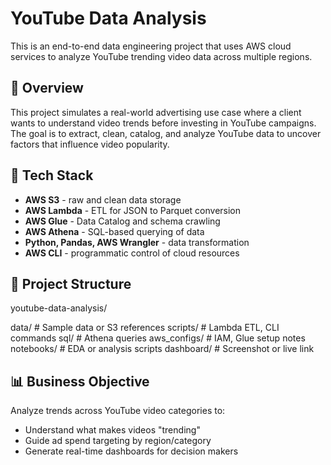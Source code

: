 # YouTube Data Analysis

This is an end-to-end data engineering project that uses AWS cloud services to analyze YouTube trending video data across multiple regions.

## 📌 Overview

This project simulates a real-world advertising use case where a client wants to understand video trends before investing in YouTube campaigns. The goal is to extract, clean, catalog, and analyze YouTube data to uncover factors that influence video popularity.

## 🧰 Tech Stack

- **AWS S3** - raw and clean data storage  
- **AWS Lambda** - ETL for JSON to Parquet conversion  
- **AWS Glue** - Data Catalog and schema crawling  
- **AWS Athena** - SQL-based querying of data  
- **Python, Pandas, AWS Wrangler** - data transformation  
- **AWS CLI** - programmatic control of cloud resources 

## 📁 Project Structure
youtube-data-analysis/

 data/              # Sample data or S3 references
 scripts/           # Lambda ETL, CLI commands
 sql/               # Athena queries
 aws_configs/       # IAM, Glue setup notes
 notebooks/         # EDA or analysis scripts
 dashboard/         # Screenshot or live link

## 📊 Business Objective

Analyze trends across YouTube video categories to:
- Understand what makes videos "trending"
- Guide ad spend targeting by region/category
- Generate real-time dashboards for decision makers
